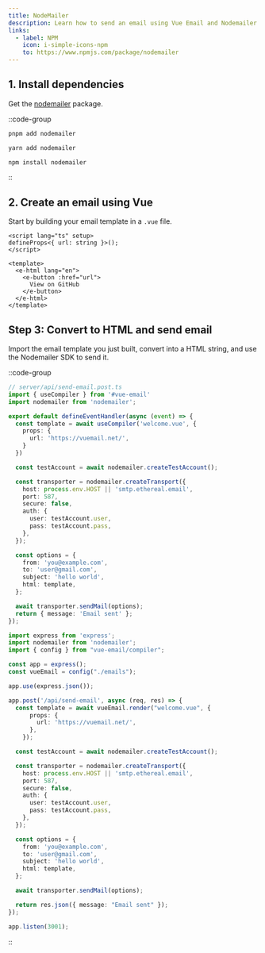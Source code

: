 ```yaml
---
title: NodeMailer
description: Learn how to send an email using Vue Email and Nodemailer.
links:
  - label: NPM
    icon: i-simple-icons-npm
    to: https://www.npmjs.com/package/nodemailer
---
```


## 1. Install dependencies

Get the [nodemailer](https://www.npmjs.com/package/nodemailer) package.

::code-group
```sh [pnpm]
pnpm add nodemailer
```
```sh [yarn]
yarn add nodemailer
```
```sh [npm]
npm install nodemailer
```
::

## 2. Create an email using Vue

Start by building your email template in a `.vue` file.


```vue [emails/welcome.vue]
<script lang="ts" setup>
defineProps<{ url: string }>();
</script>

<template>
  <e-html lang="en">
    <e-button :href="url">
      View on GitHub
    </e-button>
  </e-html>
</template>
```

## Step 3: Convert to HTML and send email

Import the email template you just built, convert into a HTML string, and use the Nodemailer SDK to send it.

::code-group

```ts [Nuxt 3]
// server/api/send-email.post.ts
import { useCompiler } from '#vue-email'
import nodemailer from 'nodemailer';

export default defineEventHandler(async (event) => {
  const template = await useCompiler('welcome.vue', {
    props: {
      url: 'https://vuemail.net/',
    }
  })

  const testAccount = await nodemailer.createTestAccount();

  const transporter = nodemailer.createTransport({
    host: process.env.HOST || 'smtp.ethereal.email',
    port: 587,
    secure: false,
    auth: {
      user: testAccount.user,
      pass: testAccount.pass,
    },
  });

  const options = {
    from: 'you@example.com',
    to: 'user@gmail.com',
    subject: 'hello world',
    html: template,
  };

  await transporter.sendMail(options);
  return { message: 'Email sent' };
});
```

```ts [NodeJs]
import express from 'express';
import nodemailer from 'nodemailer';
import { config } from "vue-email/compiler";

const app = express();
const vueEmail = config("./emails");

app.use(express.json());

app.post('/api/send-email', async (req, res) => {
  const template = await vueEmail.render("welcome.vue", {
      props: {
        url: 'https://vuemail.net/',
      },
    });

  const testAccount = await nodemailer.createTestAccount();

  const transporter = nodemailer.createTransport({
    host: process.env.HOST || 'smtp.ethereal.email',
    port: 587,
    secure: false,
    auth: {
      user: testAccount.user,
      pass: testAccount.pass,
    },
  });

  const options = {
    from: 'you@example.com',
    to: 'user@gmail.com',
    subject: 'hello world',
    html: template,
  };

  await transporter.sendMail(options);

  return res.json({ message: "Email sent" });
});

app.listen(3001);
```

::
